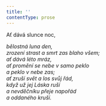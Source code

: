 ```yaml
---
title: ''
contentType: prose
---
```


<section>

Ať dává slunce noc,

_bělostná luna den,  
zrození strast a smrt zas blaho všem;  
ať dává léto mráz,  
ať promění se nebe v samo peklo  
a peklo v nebe zas;  
ať zruší svět a los svůj řád,  
když už jej Láska ruší  
a nevděčníku přeje napořád  
a oddaného kruší._

</section>
